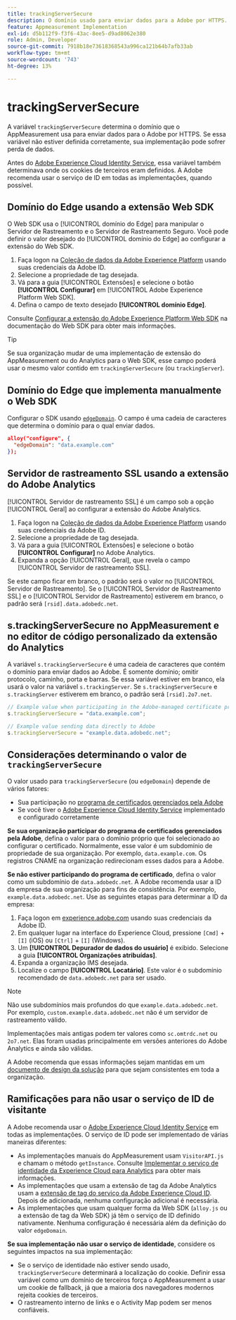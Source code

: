 ```yaml
---
title: trackingServerSecure
description: O domínio usado para enviar dados para a Adobe por HTTPS.
feature: Appmeasurement Implementation
exl-id: d5b112f9-f3f6-43ac-8ee5-d9ad8062e380
role: Admin, Developer
source-git-commit: 7918b18e73618368543a996ca121b64b7afb33ab
workflow-type: tm+mt
source-wordcount: '743'
ht-degree: 13%

---
```


# trackingServerSecure

A variável `trackingServerSecure` determina o domínio que o AppMeasurement usa para enviar dados para o Adobe por HTTPS. Se essa variável não estiver definida corretamente, sua implementação pode sofrer perda de dados.

Antes do [Adobe Experience Cloud Identity Service](https://experienceleague.adobe.com/en/docs/id-service/using/home), essa variável também determinava onde os cookies de terceiros eram definidos. A Adobe recomenda usar o serviço de ID em todas as implementações, quando possível.

## Domínio do Edge usando a extensão Web SDK

O Web SDK usa o [!UICONTROL domínio do Edge] para manipular o Servidor de Rastreamento e o Servidor de Rastreamento Seguro. Você pode definir o valor desejado do [!UICONTROL domínio do Edge] ao configurar a extensão do Web SDK.

1. Faça logon na [Coleção de dados da Adobe Experience Platform](https://experience.adobe.com/br/data-collection) usando suas credenciais da Adobe ID.
1. Selecione a propriedade de tag desejada.
1. Vá para a guia [!UICONTROL Extensões] e selecione o botão **[!UICONTROL Configurar]** em [!UICONTROL Adobe Experience Platform Web SDK].
1. Defina o campo de texto desejado **[!UICONTROL domínio Edge]**.

Consulte [Configurar a extensão do Adobe Experience Platform Web SDK](https://experienceleague.adobe.com/docs/experience-platform/edge/extension/web-sdk-extension-configuration.html?lang=pt-BR) na documentação do Web SDK para obter mais informações.

>[!TIP]
>
>Se sua organização mudar de uma implementação de extensão do AppMeasurement ou do Analytics para o Web SDK, esse campo poderá usar o mesmo valor contido em `trackingServerSecure` (ou `trackingServer`).

## Domínio do Edge que implementa manualmente o Web SDK

Configurar o SDK usando [`edgeDomain`](https://experienceleague.adobe.com/en/docs/experience-platform/web-sdk/commands/configure/edgedomain). O campo é uma cadeia de caracteres que determina o domínio para o qual enviar dados.

```json
alloy("configure", {
  "edgeDomain": "data.example.com"
});
```

## Servidor de rastreamento SSL usando a extensão do Adobe Analytics

[!UICONTROL Servidor de rastreamento SSL] é um campo sob a opção [!UICONTROL Geral] ao configurar a extensão do Adobe Analytics.

1. Faça logon na [Coleção de dados da Adobe Experience Platform](https://experience.adobe.com/br/data-collection) usando suas credenciais da Adobe ID.
1. Selecione a propriedade de tag desejada.
1. Vá para a guia [!UICONTROL Extensões] e selecione o botão **[!UICONTROL Configurar]** no Adobe Analytics.
1. Expanda a opção [!UICONTROL Geral], que revela o campo [!UICONTROL Servidor de rastreamento SSL].

Se este campo ficar em branco, o padrão será o valor no [!UICONTROL Servidor de Rastreamento]. Se o [!UICONTROL Servidor de Rastreamento SSL] e o [!UICONTROL Servidor de Rastreamento] estiverem em branco, o padrão será `[rsid].data.adobedc.net`.

## s.trackingServerSecure no AppMeasurement e no editor de código personalizado da extensão do Analytics

A variável `s.trackingServerSecure` é uma cadeia de caracteres que contém o domínio para enviar dados ao Adobe. É somente domínio; omitir protocolo, caminho, porta e barras. Se essa variável estiver em branco, ela usará o valor na variável `s.trackingServer`. Se `s.trackingServerSecure` e `s.trackingServer` estiverem em branco, o padrão será `[rsid].2o7.net`.

```js
// Example value when participating in the Adobe-managed certificate program
s.trackingServerSecure = "data.example.com";

// Example value sending data directly to Adobe
s.trackingServerSecure = "example.data.adobedc.net";
```

## Considerações determinando o valor de `trackingServerSecure`

O valor usado para `trackingServerSecure` (ou `edgeDomain`) depende de vários fatores:

* Sua participação no [programa de certificados gerenciados pela Adobe](https://experienceleague.adobe.com/en/docs/core-services/interface/data-collection/adobe-managed-cert)
* Se você tiver o [Adobe Experience Cloud Identity Service](https://experienceleague.adobe.com/en/docs/id-service/using/home) implementado e configurado corretamente

**Se sua organização participar do programa de certificados gerenciados pela Adobe**, defina o valor para o domínio próprio que foi selecionado ao configurar o certificado. Normalmente, esse valor é um subdomínio de propriedade de sua organização. Por exemplo, `data.example.com`. Os registros CNAME na organização redirecionam esses dados para a Adobe.

**Se não estiver participando do programa de certificado**, defina o valor como um subdomínio de `data.adobedc.net`. A Adobe recomenda usar a ID da empresa de sua organização para fins de consistência. Por exemplo, `example.data.adobedc.net`. Use as seguintes etapas para determinar a ID da empresa:

1. Faça logon em [experience.adobe.com](https://experience.adobe.com) usando suas credenciais da Adobe ID.
1. Em qualquer lugar na interface do Experience Cloud, pressione `[Cmd]` + `[I]` (iOS) ou `[Ctrl]` + `[I]` (Windows).
1. Um **[!UICONTROL Depurador de dados do usuário]** é exibido. Selecione a guia **[!UICONTROL Organizações atribuídas]**.
1. Expanda a organização IMS desejada.
1. Localize o campo **[!UICONTROL Locatário]**. Este valor é o subdomínio recomendado de `data.adobedc.net` para ser usado.

>[!NOTE]
>
>Não use subdomínios mais profundos do que `example.data.adobedc.net`. Por exemplo, `custom.example.data.adobedc.net` não é um servidor de rastreamento válido.

Implementações mais antigas podem ter valores como `sc.omtrdc.net` ou `2o7.net`. Elas foram usadas principalmente em versões anteriores do Adobe Analytics e ainda são válidas.

A Adobe recomenda que essas informações sejam mantidas em um [documento de design da solução](../../prepare/solution-design.md) para que sejam consistentes em toda a organização.

## Ramificações para não usar o serviço de ID de visitante

A Adobe recomenda usar o [Adobe Experience Cloud Identity Service](https://experienceleague.adobe.com/en/docs/id-service/using/home) em todas as implementações. O serviço de ID pode ser implementado de várias maneiras diferentes:

* As implementações manuais do AppMeasurement usam `VisitorAPI.js` e chamam o método `getInstance`. Consulte [Implementar o serviço de identidade da Experience Cloud para Analytics](https://experienceleague.adobe.com/en/docs/id-service/using/implementation/setup-analytics) para obter mais informações.
* As implementações que usam a extensão de tag da Adobe Analytics usam a [extensão de tag do serviço da Adobe Experience Cloud ID](https://experienceleague.adobe.com/en/docs/experience-platform/tags/extensions/client/id-service/overview). Depois de adicionada, nenhuma configuração adicional é necessária.
* As implementações que usam qualquer forma da Web SDK (`alloy.js` ou a extensão de tag da Web SDK) já têm o serviço de ID definido nativamente. Nenhuma configuração é necessária além da definição do valor `edgeDomain`.

**Se sua implementação não usar o serviço de identidade**, considere os seguintes impactos na sua implementação:

* Se o serviço de identidade não estiver sendo usado, `trackingServerSecure` determinará a localização do cookie. Definir essa variável como um domínio de terceiros força o AppMeasurement a usar um cookie de fallback, já que a maioria dos navegadores modernos rejeita cookies de terceiros.
* O rastreamento interno de links e o Activity Map podem ser menos confiáveis.
